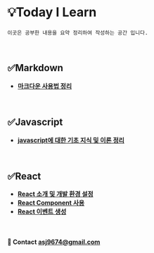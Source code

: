 
# 💡Today I Learn 
    이곳은 공부한 내용을 요약 정리하여 작성하는 공간 입니다.
    
<br>    

## ✅Markdown
  * **[마크다운 사용법 정리](./markdown.md)** 
 
<br>

## ✅Javascript
  * **[javascript에 대한 기초 지식 및 이론 정리](./javascript.md)** 

<br>

## ✅React
 * **[React 소개 및 개발 환경 설정](./react.md)**
 * **[React Component 사용](./react_02.md)**
 * **[React 이벤트 생성](./react_03.md)**

<br>

#### 📩 Contact asj9674@gmail.com
